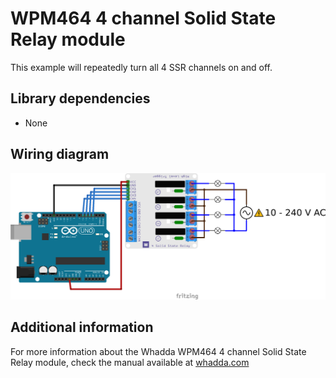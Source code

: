# WPM464 4 channel Solid State Relay module

This example will repeatedly turn all 4 SSR channels on and off.

## Library dependencies
* None

## Wiring diagram
![](./wiring_diagram.png)

## Additional information
  For more information about the Whadda WPM464 4 channel Solid State Relay module, check the manual available at [whadda.com](https://whadda.com)